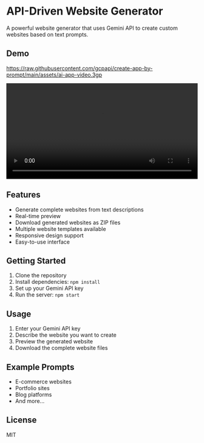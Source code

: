 # API-Driven Website Generator

A powerful website generator that uses Gemini API to create custom websites based on text prompts.

## Demo

https://raw.githubusercontent.com/gcpapi/create-app-by-prompt/main/assets/ai-app-video.3gp

<video width="100%" controls>
  <source src="https://raw.githubusercontent.com/gcpapi/create-app-by-prompt/main/assets/ai-app-video.3gp" type="video/3gpp">
  Your browser does not support the video tag.
</video>

## Features

- Generate complete websites from text descriptions
- Real-time preview
- Download generated websites as ZIP files
- Multiple website templates available
- Responsive design support
- Easy-to-use interface

## Getting Started

1. Clone the repository
2. Install dependencies: `npm install`
3. Set up your Gemini API key
4. Run the server: `npm start`

## Usage

1. Enter your Gemini API key
2. Describe the website you want to create
3. Preview the generated website
4. Download the complete website files

## Example Prompts

- E-commerce websites
- Portfolio sites
- Blog platforms
- And more...

## License

MIT
